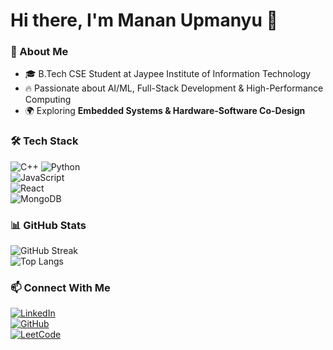 # Hi there, I'm Manan Upmanyu 👋  

### 🚀 About Me  
- 🎓 B.Tech CSE Student at Jaypee Institute of Information Technology  
- 🔥 Passionate about AI/ML, Full-Stack Development & High-Performance Computing  
- 🌍 Exploring **Embedded Systems & Hardware-Software Co-Design**  

### 🛠 Tech Stack  
![C++](https://img.shields.io/badge/C++-blue?style=flat-square&logo=c%2B%2B) 
![Python](https://img.shields.io/badge/Python-yellow?style=flat-square&logo=python)  
![JavaScript](https://img.shields.io/badge/JavaScript-black?style=flat-square&logo=javascript)  
![React](https://img.shields.io/badge/React-blue?style=flat-square&logo=react)  
![MongoDB](https://img.shields.io/badge/MongoDB-green?style=flat-square&logo=mongodb)  

### 📊 GitHub Stats  
![GitHub Streak](https://github-readme-streak-stats.herokuapp.com/?user=mananx01&theme=dark)  
![Top Langs](https://github-readme-stats.vercel.app/api/top-langs/?username=mananx01&layout=compact&theme=dark)  

### 📫 Connect With Me  
[![LinkedIn](https://img.shields.io/badge/LinkedIn-blue?style=flat-square&logo=linkedin)](https://www.linkedin.com/in/mananupmanyu/)  
[![GitHub](https://img.shields.io/badge/GitHub-black?style=flat-square&logo=github)](https://github.com/mananx01)  
[![LeetCode](https://img.shields.io/badge/LeetCode-orange?style=flat-square&logo=leetcode)](https://leetcode.com/u/noobmanan/)  
